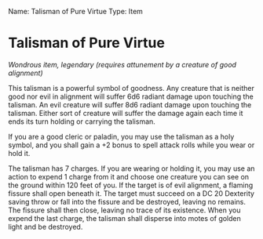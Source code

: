 Name: Talisman of Pure Virtue
Type: Item

# Talisman of Pure Virtue
_Wondrous item, legendary (requires attunement by a creature of good alignment)_

This talisman is a powerful symbol of goodness. Any creature that is neither good nor evil in alignment will suffer 6d6 radiant damage upon touching the talisman. An evil creature will suffer 8d6 radiant damage upon touching the talisman. Either sort of creature will suffer the damage again each time it ends its turn holding or carrying the talisman.

If you are a good cleric or paladin, you may use the talisman as a holy symbol, and you shall gain a +2 bonus to spell attack rolls while you wear or hold it.

The talisman has 7 charges. If you are wearing or holding it, you may use an action to expend 1 charge from it and choose one creature you can see on the ground within 120 feet of you. If the target is of evil alignment, a flaming fissure shall open beneath it. The target must succeed on a DC 20 Dexterity saving throw or fall into the fissure and be destroyed, leaving no remains. The fissure shall then close, leaving no trace of its existence. When you expend the last charge, the talisman shall disperse into motes of golden light and be destroyed.